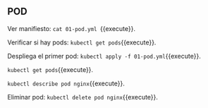 ## POD

Ver manifiesto:
`cat 01-pod.yml `{{execute}}.

Verificar si hay pods:
`kubectl get pods`{{execute}}.

Despliega el primer pod:
`kubectl apply -f 01-pod.yml`{{execute}}.

`kubectl get pods`{{execute}}.

`kubectl describe pod nginx`{{execute}}.

Eliminar pod:
`kubectl delete pod nginx`{{execute}}.

